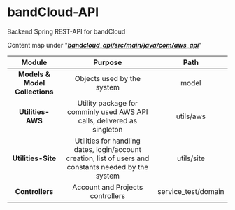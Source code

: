 # bandCloud-API

Backend Spring REST-API for bandCloud



Content map under "<u>***bandcloud_api/src/main/java/com/aws_api***</u>"





| Module                         | Purpose                                                                                                | Path                |
|:------------------------------:|:------------------------------------------------------------------------------------------------------:|:-------------------:|
| **Models & Model Collections** | Objects used by the system                                                                             | model               |
| **Utilities-AWS**              | Utility package for comminly used AWS API calls, delivered as singleton                                | utils/aws           |
| **Utilities-Site**             | Utilities for handling dates, login/account creation, list of users and constants needed by the system | utils/site          |
| **Controllers**                | Account and Projects controllers                                                                       | service_test/domain |
